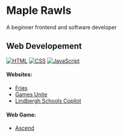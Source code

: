 # Maple Rawls

A beginner frontend and software developer

## Web Developement

[![HTML](https://img.shields.io/badge/-HTML-d63d0f?style=for-the-badge&logo=HTML5&logoColor=white)](https://html.com/)
[![CSS](https://img.shields.io/badge/-CSS-2299f8?style=for-the-badge&logo=CSS3&logoColor=white)](https://www.w3schools.com/css/)
[![JavaScript](https://img.shields.io/badge/-JavaScript-2f3131?style=for-the-badge&logo=JavaScript&logoColor=white)](https://www.javascript.com/)

#### Websites:
- [Fries](https://fries.pics)
- [Games Unite](https://gamesunite.dev)
- [Lindbergh Schools Copilot](https://copilot.lindberghschools.ws)
  
#### Web Game:
- [Ascend](https://mapleatmorning.github.io/Ascend)